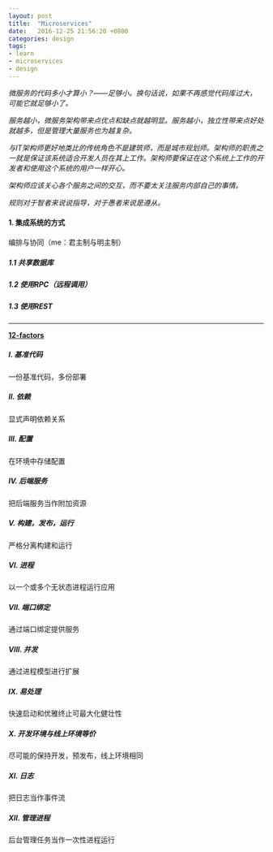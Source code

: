```yaml
---
layout: post
title:  "Microservices"
date:   2016-12-25 21:56:20 +0800
categories: design
tags:
- learn
- microservices
- design
---
```


*微服务的代码多小才算小？——足够小。换句话说，如果不再感觉代码库过大，可能它就足够小了。*

*服务越小，微服务架构带来点优点和缺点就越明显。服务越小，独立性带来点好处就越多，但是管理大量服务也为越复杂。*

*与IT架构师更好地类比的传统角色不是建筑师，而是城市规划师。架构师的职责之一就是保证该系统适合开发人员在其上工作。架构师要保证在这个系统上工作的开发者和使用这个系统的用户一样开心。*

*架构师应该关心各个服务之间的交互，而不要太关注服务内部自己的事情。*

*规则对于智者来说说指导，对于愚者来说是遵从。*

#### 1. 集成系统的方式

编排与协同（me：君主制与明主制）

##### 1.1 共享数据库

##### 1.2 使用RPC（远程调用）

##### 1.3 使用REST



--------

**<a href='https://12factor.net/zh_cn/' target='_black'>12-factors</a>**

##### I. 基准代码

一份基准代码，多份部署

##### II. 依赖

显式声明依赖关系

##### III. 配置

在环境中存储配置

##### IV. 后端服务

把后端服务当作附加资源

##### V. 构建，发布，运行

严格分离构建和运行

##### VI. 进程

以一个或多个无状态进程运行应用

##### VII. 端口绑定

通过端口绑定提供服务

##### VIII. 并发

通过进程模型进行扩展

##### IX. 易处理

快速启动和优雅终止可最大化健壮性

##### X. 开发环境与线上环境等价

尽可能的保持开发，预发布，线上环境相同

##### XI. 日志

把日志当作事件流

##### XII. 管理进程

后台管理任务当作一次性进程运行